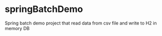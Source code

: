 # springBatchDemo
Spring batch demo project that read data from csv file and write to H2 in memory DB
